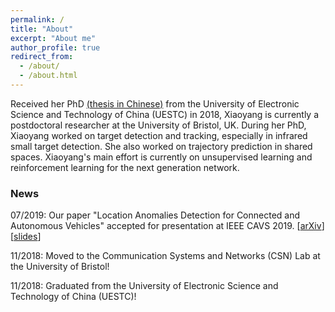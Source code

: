 ```yaml
---
permalink: /
title: "About"
excerpt: "About me"
author_profile: true
redirect_from: 
  - /about/
  - /about.html
---
```


Received her PhD <a href = "http://Wang-Xiaoyang.github.io/files/thesis_xiaoyang.pdf ">(thesis in Chinese)</a> from the University of Electronic Science and Technology of China (UESTC) in 2018, Xiaoyang is currently a postdoctoral researcher at the University of Bristol, UK. During her PhD, Xiaoyang worked on target detection and tracking, especially in infrared small target detection. She also worked on trajectory prediction in shared spaces. Xiaoyang's main effort is currently on unsupervised learning and reinforcement learning for the next generation network.

### News

07/2019: Our paper "Location Anomalies Detection for Connected and Autonomous Vehicles" accepted for presentation at IEEE CAVS 2019. [<a href = "https://arxiv.org/abs/1907.00811">arXiv</a>] [<a href = "http://Wang-Xiaoyang.github.io/files/CAVS2019_Xiaoyang.pdf ">slides</a>]

11/2018: Moved to the Communication Systems and Networks (CSN) Lab at the University of Bristol!

11/2018: Graduated from the University of Electronic Science and Technology of China (UESTC)!
